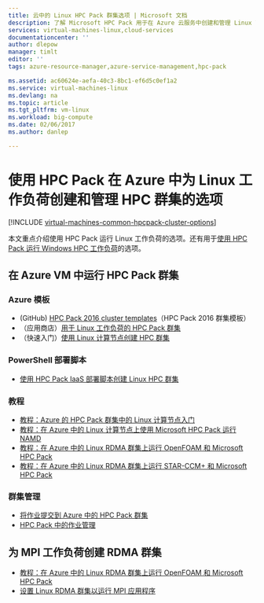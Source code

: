 ```yaml
---
title: 云中的 Linux HPC Pack 群集选项 | Microsoft 文档
description: 了解 Microsoft HPC Pack 用于在 Azure 云服务中创建和管理 Linux 高性能计算 (HPC) 群集的选项
services: virtual-machines-linux,cloud-services
documentationcenter: ''
author: dlepow
manager: timlt
editor: ''
tags: azure-resource-manager,azure-service-management,hpc-pack

ms.assetid: ac60624e-aefa-40c3-8bc1-ef6d5c0ef1a2
ms.service: virtual-machines-linux
ms.devlang: na
ms.topic: article
ms.tgt_pltfrm: vm-linux
ms.workload: big-compute
ms.date: 02/06/2017
ms.author: danlep

---
```

# 使用 HPC Pack 在 Azure 中为 Linux 工作负荷创建和管理 HPC 群集的选项
[!INCLUDE [virtual-machines-common-hpcpack-cluster-options](../../includes/virtual-machines-common-hpcpack-cluster-options.md)]

本文重点介绍使用 HPC Pack 运行 Linux 工作负荷的选项。还有用于[使用 HPC Pack 运行 Windows HPC 工作负荷](virtual-machines-windows-hpcpack-cluster-options.md?toc=%2fazure%2fvirtual-machines%2fwindows%2ftoc.json)的选项。

## 在 Azure VM 中运行 HPC Pack 群集
### Azure 模板
* (GitHub) [HPC Pack 2016 cluster templates](https://github.com/MsHpcPack/HPCPack2016)（HPC Pack 2016 群集模板）
* （应用商店）[用于 Linux 工作负荷的 HPC Pack 群集](https://azure.microsoft.com/marketplace/partners/microsofthpc/newclusterlinuxcn/)
* （快速入门）[使用 Linux 计算节点创建 HPC 群集](https://github.com/Azure/azure-quickstart-templates/tree/master/create-hpc-cluster-linux-cn)

### PowerShell 部署脚本
* [使用 HPC Pack IaaS 部署脚本创建 Linux HPC 群集](virtual-machines-linux-classic-hpcpack-cluster-powershell-script.md?toc=%2fazure%2fvirtual-machines%2flinux%2fclassic%2ftoc.json)

### 教程
* [教程：Azure 的 HPC Pack 群集中的 Linux 计算节点入门](virtual-machines-linux-classic-hpcpack-cluster.md?toc=%2fazure%2fvirtual-machines%2flinux%2fclassic%2ftoc.json)
* [教程：在 Azure 中的 Linux 计算节点上使用 Microsoft HPC Pack 运行 NAMD](virtual-machines-linux-classic-hpcpack-cluster-namd.md?toc=%2fazure%2fvirtual-machines%2flinux%2fclassic%2ftoc.json)
* [教程：在 Azure 中的 Linux RDMA 群集上运行 OpenFOAM 和 Microsoft HPC Pack](virtual-machines-linux-classic-hpcpack-cluster-openfoam.md?toc=%2fazure%2fvirtual-machines%2flinux%2fclassic%2ftoc.json)
* [教程：在 Azure 中的 Linux RDMA 群集上运行 STAR-CCM+ 和 Microsoft HPC Pack](virtual-machines-linux-classic-hpcpack-cluster-starccm.md?toc=%2fazure%2fvirtual-machines%2flinux%2fclassic%2ftoc.json)

### 群集管理
* [将作业提交到 Azure 中的 HPC Pack 群集](virtual-machines-windows-hpcpack-cluster-submit-jobs.md?toc=%2fazure%2fvirtual-machines%2fwindows%2ftoc.json)
* [HPC Pack 中的作业管理](https://technet.microsoft.com/library/jj899585.aspx)

## 为 MPI 工作负荷创建 RDMA 群集
* [教程：在 Azure 中的 Linux RDMA 群集上运行 OpenFOAM 和 Microsoft HPC Pack](virtual-machines-linux-classic-hpcpack-cluster-openfoam.md?toc=%2fazure%2fvirtual-machines%2flinux%2fclassic%2ftoc.json)
* [设置 Linux RDMA 群集以运行 MPI 应用程序](virtual-machines-linux-classic-rdma-cluster.md?toc=%2fazure%2fvirtual-machines%2flinux%2fclassic%2ftoc.json)

<!---HONumber=Mooncake_0320_2017-->